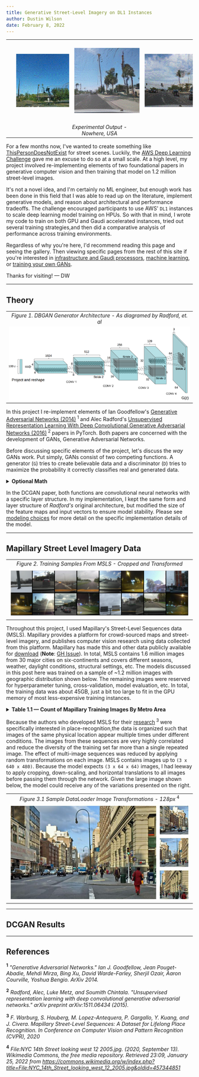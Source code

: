 ```yaml
---
title: Generative Street-Level Imagery on DL1 Instances
author: Dustin Wilson
date: February 8, 2022
---
```



|                           |                           |                           |
|:-------------------------:|:-------------------------:|:-------------------------:|
| <img src="../images/gan/001.gif" height="auto" width="188" style="padding: 20px; border-radius: 2px"> | <img src="../images/gan/002.gif" height="auto" width="188" style="padding: 20px; border-radius: 2px"> | <img src="../images/gan/003.gif" height="auto" width="188" style="padding: 20px; border-radius: 2px"> |
|                           | *Experimental Output - Nowhere, USA*                           |                           |

For a few months now, I've wanted to create something like [ThisPersonDoesNotExist](https://thispersondoesnotexist.com/) for street scenes. Luckily, the [AWS Deep Learning Challenge](https://amazon-ec2-dl1.devpost.com) gave me an excuse to do so at a small scale. At a high level, my project involved re-implementing elements of two foundational papers in generative computer vision and then training that model on 1.2 million street-level images.

It's not a novel idea, and I'm certainly no ML engineer, but enough work has been done in this field that I was able to read up on the literature, implement generative models, and reason about architectural and performance tradeoffs. The challenge encouraged participants to use AWS' `DL1` instances to scale deep learning model training on HPUs. So with that in mind, I wrote my code to train on both GPU and Gaudi accelerated instances, tried out several training strategies,and then did a comparative analysis of performance across training environments.

Regardless of why you're here, I'd recommend reading this page and seeing the gallery. Then viewing specific pages from the rest of this site if you're interested in [infrastructure and Gaudi processors](./infra.html), [machine learning](./ml.html), or [training your own GANs](./gan-training-notes.html).

Thanks for visiting! &mdash; DW

--------

## Theory

|                           |
|:-------------------------:|
| *Figure 1. DBGAN Generator Architecture -  As diagramed by Radford, et. al*|
| ![OK](../images/translation/gan.png) |

In this project I re-implement elements of Ian Goodfellow's [Generative Adversarial Networks (2014)](https://proceedings.neurips.cc/paper/2014/file/5ca3e9b122f61f8f06494c97b1afccf3-Paper.pdf)<sup> 1 </sup> and Alec Radford's [Unsupervised Representation Learning With Deep Convolutional Generative Adversarial Networks (2016)](https://arxiv.org/pdf/1511.06434.pdf)<sup> 2 </sup> papers in PyTorch. Both papers are concerned with the development of GANs, Generative Adversarial Networks.

Before discussing specific elements of the project, let's discuss the *way* GANs work. Put simply, GANs consist of two competing functions. A generator (`G`) tries to create believable data and a discriminator (`D`) tries to maximize the probability it correctly classifies real and generated data.

<details>
<summary><strong>Optional Math</strong></summary>

Assume the following variables:

- `X` &mdash; Input data, in our case, an image with size `(3 x 64 x 64)`
  
- `D(X)` or `D` &mdash; Discriminator network which outputs the probability that an input, `X`, is real.

- `G(Z)` or `G` &mdash; Generator network that deterministically creates data in the shape of `X`. In practice, an image with size `(3 x 64 x 64)`.
  
- `Z` &mdash; Random noise to seed the generator. In practice, a `(1 x 100)` vector drawn from a standard normal distribution.
  
- `D(G(Z))` &mdash; Given an output of the generator, the probability that the discriminator believes the image to be real. A high `D(G(Z))` suggests the generator has "tricked" the discriminator.

The critical steps in each training iteration involve measuring the values of the following terms. For the formula-inclined, the GAN is simply maximizing the following function:

<center>`min​`<sub>`G`</sub>`max​`<sub>`V`</sub>`(D,G) = E`<sub>`x∼pdata​(x)`</sub>​`[logD(x)] + E`<sub>`z∼pz​(z)​`</sub>`[log(1−D(G(z)))]`</center>

- `E`<sub>`x∼pdata​(x)`</sub>​`[logD(x)]` &mdash; The expected value of `D`'s predictions when given samples from the real batch. Remember, `D(x)` produces a probability, thus a perfect discriminator would return values near *0*.

- `E`<sub>`z∼pz​(z)​`</sub>`[log(1−D(G(z)))]` &mdash; The expected value of `D`'s prediction when given samples produced from `G(Z)`, Because all images in this batch are fake, a better discriminator would predict a lower `D(G(Z))`, also returning values near *0*.
</details>

In the DCGAN paper, both functions are convolutional neural networks with a specific layer structure. In my implementation, I kept the same form and layer structure of *Radford's* original architecture, but modified the size of the feature maps and input vectors to ensure model stability. Please see [modeling choices](./ml.html) for more detail on the specific implementation details of the model.

--------

## Mapillary Street Level Imagery Data

|                           |
|:-------------------------:|
| *Figure 2. Training Samples From MSLS - Cropped and Transformed*|
| ![OK](../images/translation/train_samples_eu.png) |

Throughout this project, I used Mapillary's Street-Level Sequences data (MSLS). Mapillary provides a platform for crowd-sourced maps and street-level imagery, and publishes computer vision research using data collected from this platform. Mapillary has made this and other data publicly available for [download](https://www.mapillary.com/dataset/places) (**Note**: [GH Issue](https://github.com/mapillary/mapillary_sls/issues/23)). In total, MSLS contains 1.6 million images from 30 major cities on six-continents and covers different seasons, weather, daylight conditions, structural settings, etc. The models discussed in this post here was trained on a sample of ~1.2 million images with geographic distribution shown below. The remaining images were reserved for hyperparameter tuning, cross-validation, model evaluation, etc. In total, the training data was about 45GB, just a bit too large to fit in the GPU memory of most less-expensive training instances.

<details>
<summary><strong>Table 1.1 — Count of Mapillary Training Images By Metro Area</strong></summary>
| Metro Area    | % of Sample | Approx. Count |
|:--------------|:-----------:|----------:|
| Amman         |       0.14% |     1,702 |
| Amsterdam     |       1.37% |    16,487 |
| Austin        |       1.90% |    22,847 |
| Bangkok       |       3.26% |    39,055 |
| Boston        |       1.27% |    15,204 |
| Budapest      |      17.67% |   212,015 |
| Goa           |       1.11% |    13,307 |
| Helsinki      |       1.75% |    20,978 |
| London        |       0.65% |     7,755 |
| Manila        |       0.53% |     6,416 |
| Melbourne     |      15.58% |   186,908 |
| Moscow        |      18.14% |   217,594 |
| Nairobi       |       0.06% |       725 |
| Ottawa        |      12.09% |   145,063 |
| Paris         |       1.62% |    19,416 |
| Phoenix       |      12.56% |   150,642 |
| Sao Paulo     |       4.65% |    55,793 |
| San Fransisco |       0.43% |     5,133 |
| Tokyo         |       3.49% |    41,845 |
| Toronto       |       1.27% |    15,176 |
| Trondheim     |       1.07% |    12,888 |
| Zurich        |       0.51% |     6,081 |
| **Total**     |             | **1,199,556** |
Table: *Table 1 &mdash; Count of Mapillary Training Images By Metro Area*
</details>

Because the authors who developed MSLS for their [research](https://research.mapillary.com/publication/cvpr20c)<sup> 3 </sup> were specifically interested in place-recognition,the data is organized such that images of the same physical location appear multiple times under different conditions. The images from these sequences are very highly correlated and reduce the diversity of the training set far more than a single repeated image. The effect of multi-image sequences was reduced by applying random transformations on each image. MSLS contains images up to `(3 x 640 x 480)`. Because the model expects `(3 x 64 x 64)` images, I had leeway to apply cropping, down-scaling, and horizontal translations to all images before passing them through the network. Given the large image shown below, the model could receive any of the variations presented on the right.

|                                                                          |
|:------------------------------------------------------------------------:|
| *Figure 3.1 Sample DataLoader Image Transformations - 128px*<sup> 4 </sup> |
|![OK](../images/translation/nyc_img_transformed_samples_128.png)            |

--------

## DCGAN Results

--------

## References

**<sup>1</sup>** *"Generative Adversarial Networks." Ian J. Goodfellow, Jean Pouget-Abadie, Mehdi Mirza, Bing Xu, David Warde-Farley, Sherjil Ozair, Aaron Courville, Yoshua Bengio. ArXiv 2014.*

**<sup>2</sup>** *Radford, Alec, Luke Metz, and Soumith Chintala. "Unsupervised representation learning with deep convolutional generative adversarial networks." arXiv preprint arXiv:1511.06434 (2015).*

**<sup>3</sup>** *F. Warburg, S. Hauberg, M. Lopez-Antequera, P. Gargallo, Y. Kuang, and J. Civera. Mapillary Street-Level Sequences: A Dataset for Lifelong Place Recognition. In Conference on Computer Vision and Pattern Recognition (CVPR), 2020*

**<sup>4</sup>** *File:NYC 14th Street looking west 12 2005.jpg. (2020, September 13). Wikimedia Commons, the free media repository. Retrieved 23:09, January 25, 2022 from https://commons.wikimedia.org/w/index.php?title=File:NYC_14th_Street_looking_west_12_2005.jpg&oldid=457344851* 
